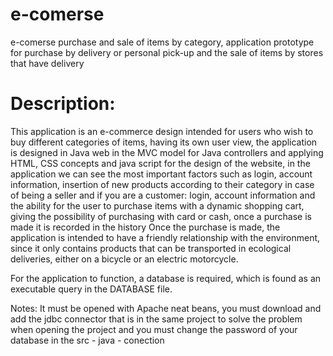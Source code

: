 # e-comerse
e-comerse purchase and sale of items by category, application prototype for purchase by delivery or personal pick-up and the sale of items by stores that have delivery

#  Description:
This application is an e-commerce design intended for users who wish to buy different categories of items, having its own user view, the application is designed in Java web in the MVC model for Java controllers and applying HTML, CSS concepts and java script for the design of the website, in the application we can see the most important factors such as login, account information, insertion of new products according to their category in case of being a seller
  and if you are a customer: login, account information and the ability for the user to purchase items with a dynamic shopping cart, giving the possibility of purchasing with card or cash, once a purchase is made it is recorded in the history Once the purchase is made, the application is intended to have a friendly relationship with the environment, since it only contains products that can be transported in ecological deliveries, either on a bicycle or an electric motorcycle.

  For the application to function, a database is required, which is found as an executable query in the DATABASE file.

Notes: It must be opened with Apache neat beans, you must download and add the jdbc connector that is in the same project to solve the problem when opening the project and you must change the password of your database in the src - java - conection
